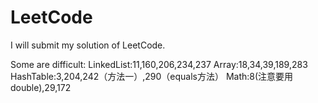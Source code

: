 # LeetCode

I will submit my solution of LeetCode.

Some  are difficult:
LinkedList:11,160,206,234,237
Array:18,34,39,189,283
HashTable:3,204,242（方法一）,290（equals方法）
Math:8(注意要用double),29,172
